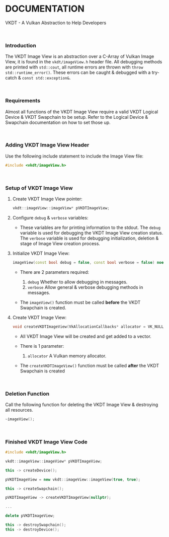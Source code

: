 # DOCUMENTATION

VKDT - A Vulkan Abstraction to Help Developers

<br>

### Introduction

The VKDT Image View is an abstraction over a C-Array of Vulkan Image View, it is found in the `vkdt/imageView.h` header file.
All debugging methods are printed with `std::cout`, all runtime errors are thrown with `throw std::runtime_error()`. These errors can be caught & debugged with a try-catch & `const std::exception&`.

<br>

### Requirements

Almost all functions of the VKDT Image View require a valid VKDT Logical Device & VKDT Swapchain to be setup. Refer to the Logical Device & Swapchain documentation on how to set those up.

<br>

### Adding VKDT Image View Header

Use the following include statement to include the Image View file:
```cpp
#include <vkdt/imageView.h>
```

<br>

### Setup of VKDT Image View

1. Create VKDT Image View pointer:
	```cpp
	vkdt::imageView::imageView* pVKDTImageView;
	```

2. Configure `debug` & `verbose` variables:
	- These variables are for printing information to the stdout. The `debug` variable is used for debugging the VKDT Image View creation status. The `verbose` variable is used for debugging initialization, deletion & stage of Image View creation process.

3. Initialize VKDT Image View:
	```cpp
	imageView(const bool debug = false, const bool verbose = false) noexcept;
	```

	- There are 2 parameters required:
		1. `debug` Whether to allow debugging in messages.
		2. `verbose` Allow general & verbose debugging methods in messages.

	- The `imageView()` function must be called **before** the VKDT Swapchain is created.

4. Create VKDT Image View:
	```cpp
	void createVKDTImageView(VkAllocationCallbacks* allocator = VK_NULL_HANDLE);
	```

	- All VKDT Image View will be created and get added to a vector.

	- There is 1 parameter:
		1. `allocator` A Vulkan memory allocator.

	- The `createVKDTImageView()` function must be called **after** the VKDT Swapchain is created

<br>

### Deletion Function

Call the following function for deleting the VKDT Image View & destroying all resources.

```cpp
~imageView();
```

<br>

### Finished VKDT Image View Code

```cpp
#include <vkdt/imageView.h>

vkdt::imageView::imageView* pVKDTImageView;

this -> createDevice();

pVKDTImageView = new vkdt::imageView::imageView(true, true);

this -> createSwapchain();

pVKDTImageView -> createVKDTImageView(nullptr);

...

delete pVKDTImageView;

this -> destroySwapchain();
this -> destroyDevice();
```